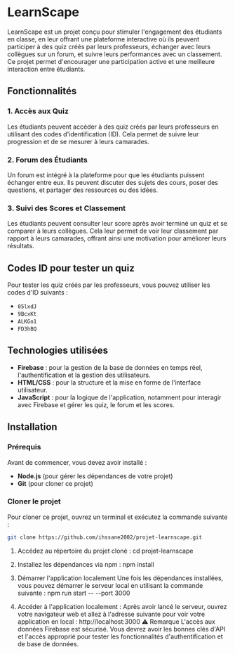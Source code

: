 # LearnScape

LearnScape est un projet conçu pour stimuler l'engagement des étudiants en classe, en leur offrant une plateforme interactive où ils peuvent participer à des quiz créés par leurs professeurs, échanger avec leurs collègues sur un forum, et suivre leurs performances avec un classement. Ce projet permet d'encourager une participation active et une meilleure interaction entre étudiants.

## Fonctionnalités

### 1. **Accès aux Quiz**
Les étudiants peuvent accéder à des quiz créés par leurs professeurs en utilisant des codes d'identification (ID). Cela permet de suivre leur progression et de se mesurer à leurs camarades.

### 2. **Forum des Étudiants**
Un forum est intégré à la plateforme pour que les étudiants puissent échanger entre eux. Ils peuvent discuter des sujets des cours, poser des questions, et partager des ressources ou des idées.

### 3. **Suivi des Scores et Classement**
Les étudiants peuvent consulter leur score après avoir terminé un quiz et se comparer à leurs collègues. Cela leur permet de voir leur classement par rapport à leurs camarades, offrant ainsi une motivation pour améliorer leurs résultats.

## Codes ID pour tester un quiz
Pour tester les quiz créés par les professeurs, vous pouvez utiliser les codes d'ID suivants :

- `05lxdJ`
- `9BcxKt`
- `ALKGo1`
- `FD3hBQ`

## Technologies utilisées

- **Firebase** : pour la gestion de la base de données en temps réel, l'authentification et la gestion des utilisateurs.
- **HTML/CSS** : pour la structure et la mise en forme de l'interface utilisateur.
- **JavaScript** : pour la logique de l'application, notamment pour interagir avec Firebase et gérer les quiz, le forum et les scores.

## Installation

### Prérequis
Avant de commencer, vous devez avoir installé :
- **Node.js** (pour gérer les dépendances de votre projet)
- **Git** (pour cloner ce projet)

### Cloner le projet

Pour cloner ce projet, ouvrez un terminal et exécutez la commande suivante :

```bash
git clone https://github.com/ihssane2002/projet-learnscape.git
```
1. Accédez au répertoire du projet cloné :
cd projet-learnscape

2. Installez les dépendances via npm  :
npm install
3. Démarrer l'application localement
Une fois les dépendances installées, vous pouvez démarrer le serveur local en utilisant la commande suivante :
npm run start -- --port 3000

4. Accéder à l'application localement : Après avoir lancé le serveur, ouvrez votre navigateur web et allez à l'adresse suivante pour voir votre application en local :
http://localhost:3000
 ⚠️  Remarque
L'accès aux données Firebase est sécurisé. Vous devrez avoir les bonnes clés d'API et l'accès approprié pour tester les fonctionnalités d'authentification et de base de données.
